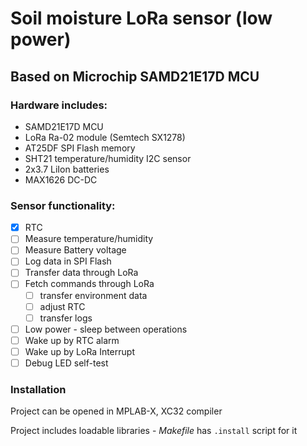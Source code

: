 # Soil moisture LoRa sensor (low power)
## Based on Microchip SAMD21E17D MCU

### Hardware includes:
* SAMD21E17D MCU
* LoRa Ra-02 module (Semtech SX1278)
* AT25DF SPI Flash memory
* SHT21 temperature/humidity I2C sensor
* 2x3.7 LiIon batteries
* MAX1626 DC-DC

### Sensor functionality:
* [x] RTC
* [ ] Measure temperature/humidity
* [ ] Measure Battery voltage
* [ ] Log data in SPI Flash
* [ ] Transfer data through LoRa
* [ ] Fetch commands through LoRa
  * [ ] transfer environment data
  * [ ] adjust RTC
  * [ ] transfer logs
* [ ] Low power - sleep between operations
* [ ] Wake up by RTC alarm
* [ ] Wake up by LoRa Interrupt
* [ ] Debug LED self-test

### Installation

Project can be opened in MPLAB-X, XC32 compiler

Project includes loadable libraries - *Makefile* has `.install` script for it
